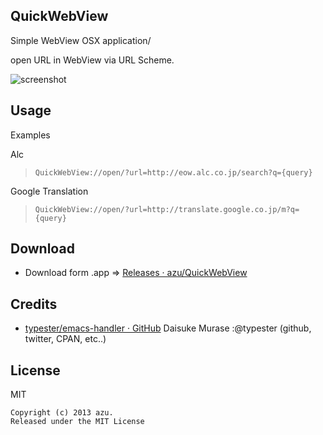 ## QuickWebView

Simple WebView OSX application/

open URL in WebView via URL Scheme.

![screenshot](http://gyazo.com/d1ecbb1371b9996185d17da973cf0c9f.gif)

## Usage

Examples

Alc

> `QuickWebView://open/?url=http://eow.alc.co.jp/search?q={query}`

Google Translation

> `QuickWebView://open/?url=http://translate.google.co.jp/m?q={query}`

## Download

* Download form .app => [Releases · azu/QuickWebView](https://github.com/azu/QuickWebView/releases "Releases · azu/QuickWebView")

## Credits

* [typester/emacs-handler · GitHub](https://github.com/typester/emacs-handler "typester/emacs-handler · GitHub")
Daisuke Murase :@typester (github, twitter, CPAN, etc..)

## License

MIT

```
Copyright (c) 2013 azu.
Released under the MIT License
```
